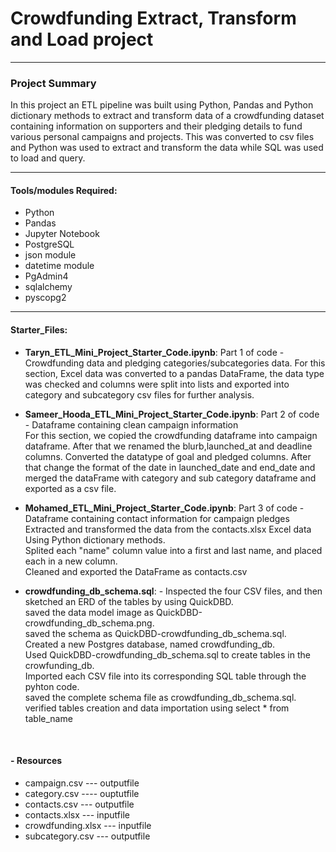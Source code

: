 # Crowdfunding Extract, Transform and Load project
***
### Project Summary
In this project an ETL pipeline was built using Python, Pandas and Python dictionary methods to extract and transform data of a crowdfunding dataset containing information on supporters and their pledging details to fund various personal campaigns and projects. This was converted to csv files and Python was used to extract and transform the data while SQL was used to load and query.


***
#### Tools/modules Required:
- Python
- Pandas
- Jupyter Notebook
- PostgreSQL
- json module
- datetime module
- PgAdmin4
- sqlalchemy
- pyscopg2


***
#### Starter_Files:
- **Taryn_ETL_Mini_Project_Starter_Code.ipynb**: Part 1 of code - Crowdfunding data and pledging categories/subcategories data. For this section, Excel data was converted to a pandas DataFrame, the data type was checked and columns were split into lists and exported into category and subcategory csv files for further analysis.

- **Sameer_Hooda_ETL_Mini_Project_Starter_Code.ipynb**: Part 2 of code - Dataframe containing clean campaign information<br> For this section, we copied the crowdfunding dataframe into campaign dataframe. After that we renamed the blurb,launched_at and deadline columns. Converted the datatype of goal and pledged columns. After that change the format of the date in launched_date and end_date and merged the dataFrame with category and sub category dataframe and exported as a csv file.

- **Mohamed_ETL_Mini_Project_Starter_Code.ipynb**: Part 3 of code - Dataframe containing contact information for campaign pledges<br>
Extracted and transformed the data from the contacts.xlsx Excel data Using Python dictionary methods.<br>
Splited each "name" column value into a first and last name, and placed each in a new column.<br>
Cleaned and exported the DataFrame as contacts.csv <br>

- **crowdfunding_db_schema.sql**:  - Inspected the four CSV files, and then sketched an ERD of the tables by using QuickDBD. <br>
  saved the data model image as QuickDBD-crowdfunding_db_schema.png. <br>
  saved the schema as QuickDBD-crowdfunding_db_schema.sql. <br>
  Created a new Postgres database, named crowdfunding_db. <br>
  Used QuickDBD-crowdfunding_db_schema.sql to create tables in the crowfunding_db. <br>
  Imported each CSV file into its corresponding SQL table through the pyhton code.<br>
  saved the complete schema file as crowdfunding_db_schema.sql.<br>
  verified tables creation and data importation using select * from table_name <br>

<br>


#### - Resources
- campaign.csv --- outputfile<br>
- category.csv ---- ouptutfile<br>
- contacts.csv --- outputfile<br>
- contacts.xlsx --- inputfile<br>
- crowdfunding.xlsx --- inputfile<br>
- subcategory.csv --- outputfile<br>
